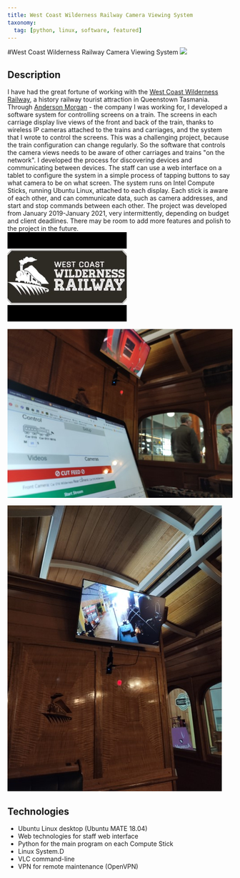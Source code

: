 ```yaml
---
title: West Coast Wilderness Railway Camera Viewing System
taxonomy: 
  tag: [python, linux, software, featured]
---
```

#West Coast Wilderness Railway Camera Viewing System
![](camera_demo.gif)

## Description
I have had the great fortune of working with the [West Coast Wilderness Railway](https://www.wcwr.com.au/), a history railway tourist attraction in Queenstown Tasmania.
Through [Anderson Morgan](https://andersonmorgan.com.au/) - the company I was working for, I developed a software system for controlling screens on a train.
The screens in each carriage display live views of the front and back of the train, thanks to wireless IP cameras attached to the trains and carriages, and the system that I wrote to control the screens.
This was a challenging project, because the train configuration can change regularly. So the software that controls the camera views needs to be aware of other carriages and trains "on the network".
I developed the process for discovering devices and communicating between devices.
The staff can use a web interface on a tablet to configure the system in a simple process of tapping buttons to say what camera to be on what screen.
The system runs on Intel Compute Sticks, running Ubuntu Linux, attached to each display.
Each stick is aware of each other, and can communicate data, such as camera addresses, and start and stop commands between each other.
The project was developed from January 2019-January 2021, very intermittently, depending on budget and client deadlines.
There may be room to add more features and polish to the project in the future.  
![](wcwr-logo.jpg)  

![](laptop_and_monitor.jpg)  

![](live_view.jpg)  

## Technologies
* Ubuntu Linux desktop (Ubuntu MATE 18.04)
* Web technologies for staff web interface
* Python for the main program on each Compute Stick
* Linux System.D
* VLC command-line
* VPN for remote maintenance (OpenVPN)

